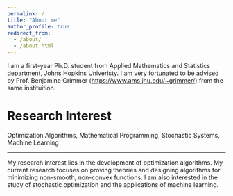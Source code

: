 ```yaml
---
permalink: /
title: "About me"
author_profile: true
redirect_from: 
  - /about/
  - /about.html
---
```


I am a first-year Ph.D. student from Applied Mathematics and Statistics department, Johns Hopkins Univeristy. I am very fortunated to be advised by Prof. Benjamine Grimmer (https://www.ams.jhu.edu/~grimmer/) from the same instituition. 

Research Interest
======
Optimization Algorithms, Mathematical Programming, Stochastic Systems, Machine Learning

---
My research interest lies in the development of optimization algorithms. My current research focuses on proving theories and designing algorithms for minimizing non-smooth, non-convex functions. I am also interested in the study of stochastic optimization and the applications of machine learning. 
